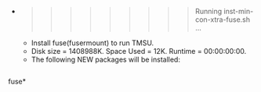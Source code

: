 * >>>>>>>>> Running inst-min-con-xtra-fuse.sh ...
  * Install fuse(fusermount) to run TMSU.
  * Disk size = 1408988K. Space Used = 12K. Runtime = 00:00:00:00.
  * The following NEW packages will be installed:
  ```bash
fuse*
  ```
